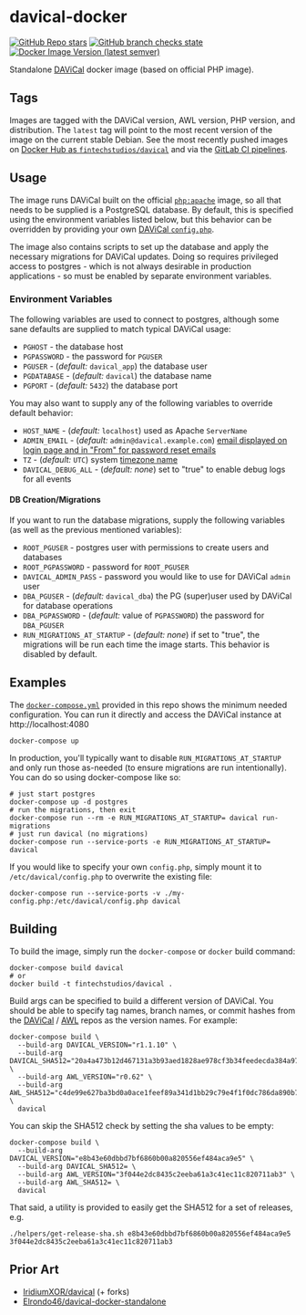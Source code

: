 # davical-docker

[![GitHub Repo stars](https://img.shields.io/github/stars/fintechstudios/davical-docker?style=social)](https://github.com/fintechstudios/davical-docker)
[![GitHub branch checks state](https://img.shields.io/github/checks-status/fintechstudios/davical-docker/main)](https://gitlab.com/fintechstudios/davical-docker/-/pipelines?page=1&scope=all&ref=main)
[![Docker Image Version (latest semver)](https://img.shields.io/docker/v/fintechstudios/davical?sort=semver)](https://hub.docker.com/r/fintechstudios/davical)

Standalone [DAViCal](https://davical.org/) docker image (based on official PHP image).

## Tags

Images are tagged with the DAViCal version, AWL version, PHP version, and distribution.
The `latest` tag will point to the most recent version of the image on the current stable Debian.
See the most recently pushed images on [Docker Hub as `fintechstudios/davical`](https://hub.docker.com/r/fintechstudios/davical) 
and via the [GitLab CI pipelines](https://gitlab.com/fintechstudios/davical-docker/-/pipelines?page=1&scope=all&ref=main).

## Usage

The image runs DAViCal built on the official [`php:apache`](https://github.com/docker-library/php/blob/master/8.1/bullseye/apache/Dockerfile)
image, so all that needs to be supplied is a PostgreSQL database. By default, this is
specified using the environment variables listed below, but this behavior can be overridden
by providing your own [DAViCal `config.php`](https://wiki.davical.org/index.php?title=Configuration).

The image also contains scripts to set up the database and apply the necessary migrations for
DAViCal updates. Doing so requires privileged access to postgres - which is not always desirable
in production applications - so must be enabled by separate environment variables.

### Environment Variables

The following variables are used to connect to postgres, although some sane defaults
are supplied to match typical DAViCal usage:

- `PGHOST` - the database host
- `PGPASSWORD` - the password for `PGUSER`
- `PGUSER` - (*default:* `davical_app`) the database user
- `PGDATABASE` - (*default:* `davical`) the database name
- `PGPORT` - (*default:* `5432`) the database port

You may also want to supply any of the following variables to override default behavior:

- `HOST_NAME` - (*default:* `localhost`) used as Apache `ServerName`
- `ADMIN_EMAIL` - (*default:* `admin@davical.example.com`) [email displayed on login page and in "From" for password reset emails](https://wiki.davical.org/index.php?title=Configuration/settings/admin_email)
- `TZ` - (*default:* `UTC`) system [timezone name](https://en.wikipedia.org/wiki/List_of_tz_database_time_zones)
- `DAVICAL_DEBUG_ALL` - (*default: none*) set to "true" to enable debug logs for all events

#### DB Creation/Migrations

If you want to run the database migrations, supply the following variables (as well as the
previous mentioned variables):

- `ROOT_PGUSER` - postgres user with permissions to create users and databases
- `ROOT_PGPASSWORD` - password for `ROOT_PGUSER`
- `DAVICAL_ADMIN_PASS` - password you would like to use for DAViCal `admin` user
- `DBA_PGUSER` - (*default:* `davical_dba`) the PG (super)user used by DAViCal for database operations
- `DBA_PGPASSWORD` - (*default:* value of `PGPASSWORD`) the password for `DBA_PGUSER`
- `RUN_MIGRATIONS_AT_STARTUP` - (*default: none*) if set to "true", the migrations will be run each time the image starts.
This behavior is disabled by default.

## Examples

The [`docker-compose.yml`](./docker-compose.yml) provided in this repo shows the minimum needed configuration.
You can run it directly and access the DAViCal instance at http://localhost:4080

```shell
docker-compose up
```

In production, you'll typically want to disable `RUN_MIGRATIONS_AT_STARTUP` and only run those as-needed
(to ensure migrations are run intentionally). You can do so using docker-compose like so:

```shell
# just start postgres
docker-compose up -d postgres
# run the migrations, then exit
docker-compose run --rm -e RUN_MIGRATIONS_AT_STARTUP= davical run-migrations
# just run davical (no migrations)
docker-compose run --service-ports -e RUN_MIGRATIONS_AT_STARTUP= davical
```

If you would like to specify your own `config.php`, simply mount it to `/etc/davical/config.php` to overwrite the
existing file:

```shell
docker-compose run --service-ports -v ./my-config.php:/etc/davical/config.php davical 
```

## Building

To build the image, simply run the `docker-compose` or `docker` build command:

```shell
docker-compose build davical
# or
docker build -t fintechstudios/davical .
```

Build args can be specified to build a different version of DAViCal. You should be able to specify
tag names, branch names, or commit hashes from the [DAViCal](https://gitlab.com/davical-project/davical) / [AWL](https://gitlab.com/davical-project/awl) 
repos as the version names. For example:

```shell
docker-compose build \
  --build-arg DAVICAL_VERSION="r1.1.10" \
  --build-arg DAVICAL_SHA512="20a4a473b12d467131a3b93aed1828ae978cf3b34feedecda384a974814b285c1b842d1ec0d2638b14388a94643ed6f5566a5993884b6e71bdaf6789ce43bd63" \
  --build-arg AWL_VERSION="r0.62" \
  --build-arg AWL_SHA512="c4de99e627ba3bd0a0ace1feef89a341d1bb29c79e4f1f0dc786da890b7540577444a19f10d0ae118d53ae723bd61538e82fee15aa689d1a4b7fc13a39c4a559" \
  davical
```

You can skip the SHA512 check by setting the sha values to be empty:

```shell
docker-compose build \
  --build-arg DAVICAL_VERSION="e8b43e60dbbd7bf6860b00a820556ef484aca9e5" \
  --build-arg DAVICAL_SHA512= \
  --build-arg AWL_VERSION="3f044e2dc8435c2eeba61a3c41ec11c820711ab3" \
  --build-arg AWL_SHA512= \
  davical
```

That said, a utility is provided to easily get the SHA512 for a set of releases, e.g.
```shell
./helpers/get-release-sha.sh e8b43e60dbbd7bf6860b00a820556ef484aca9e5 3f044e2dc8435c2eeba61a3c41ec11c820711ab3
```

## Prior Art

- [IridiumXOR/davical](https://github.com/IridiumXOR/davical) (+ forks)
- [Elrondo46/davical-docker-standalone](https://github.com/Elrondo46/davical-docker-standalone)
